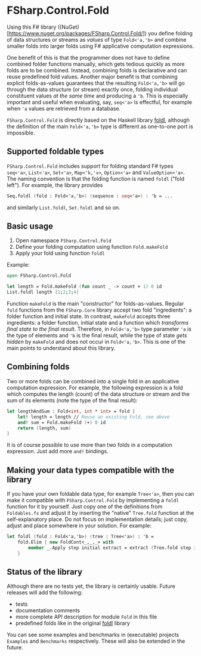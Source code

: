 # FSharp.Control.Fold

Using this F# library ((NuGet)[https://www.nuget.org/packages/FSharp.Control.Fold/]) you define folding of data structures or streams as _values_ of type `Fold<'a,'b>` and combine smaller folds into larger folds using F# applicative computation expressions.

One benefit of this is that the programmer does not have to define combined folder functions manually, which gets tedious quickly as more folds are to be combined. Instead, combining folds is declarative and can reuse predefined fold values. Another major benefit is that combining explicit folds-as-values guarantees that the resulting `Fold<'a,'b>` will go through the data structure (or stream) exactly once, folding individual constituent values _at the same time_ and producing a `'b`. This is especially important and useful when evaluating, say, `seq<'a>` is effectful, for example when `'a` values are retrieved from a database.

`FSharp.Control.Fold` is directly based on the Haskell library [foldl](https://hackage.haskell.org/package/foldl), although the definition of the main `Fold<'a,'b>` type is different as one-to-one port is impossible.

## Supported foldable types

`FSharp.Control.Fold` includes support for folding standard F# types `seq<'a>`, `List<'a>`, `Set<'a>`, `Map<'k,'v>`, `Option<'a>` and `ValueOption<'a>`. The naming convention is that the folding function is named `foldl` ("fold left"). For example, the library provides

```fsharp
Seq.foldl (fold : Fold<'a,'b>) (sequence : seq<'a>) : 'b = ...
```

and similarly `List.foldl`, `Set.foldl` and so on.

## Basic usage

1. Open namespace `FSharp.Control.Fold`
2. Define your folding computation using function `Fold.makeFold`
3. Apply your fold using function `foldl`

Example:

```fsharp
open FSharp.Control.Fold

let length = Fold.makeFold (fun count _ -> count + 1) 0 id
List.foldl length [1;2;3;4]
```

Function `makeFold` is the main "constructor" for folds-as-values. Regular `fold` functions from the `FSharp.Core` library accept two fold "ingredients": a folder function and initial state. In contrast, `makeFold` accepts three ingredients: a folder function, initial state and a function which _transforms final state to the final result_. Therefore, in `Fold<'a,'b>` type parameter `'a` is the type of elements and `'b` is the final result, while the type of state _gets hidden_ by `makeFold` and does not occur in `Fold<'a,'b>`. This is one of the main points to understand about this library.

## Combining folds

Two or more folds can be combined into a single fold in an applicative computation expression. For example, the following expression is a fold which computes the length (count) of the data structure or stream and the sum of its elements (note the type of the final result):

```fsharp
let lengthAndSum : Fold<int, int * int> = fold {
    let! length = length // Reuse an existing Fold, see above
    and! sum = Fold.makeFold (+) 0 id
    return (length, sum)
}
```

It is of course possible to use more than two folds in a computation expression. Just add more `and!` bindings.

## Making your data types compatible with the library

If you have your own foldable data type, for example `Tree<'a>`, then you can make it compatible with `FSharp.Control.Fold` by implementing a `foldl` function for it by yourself. Just copy one of the definitions from `Foldables.fs` and adjust it by inserting the "native" `Tree.fold` function at the self-explanatory place. Do not focus on implementation details; just copy, adjust and place somewhere in your solution. For example:

```fsharp
let foldl (fold : Fold<'a,'b>) (tree : Tree<'a>) : 'b =
    fold.Elim { new FoldCont<_,_,_> with
        member _.Apply step initial extract = extract (Tree.fold step initial tree)
    }
```

## Status of the library

Although there are no tests yet, the library is certainly usable. Future releases will add the following:

- tests
- documentation comments
- more complete API description for module `Fold` in this file
- predefined folds like in the original [foldl](https://hackage.haskell.org/package/foldl) library

You can see some examples and benchmarks in (executable) projects `Examples` and `Benchmarks` respectively. These will also be extended in the future.
